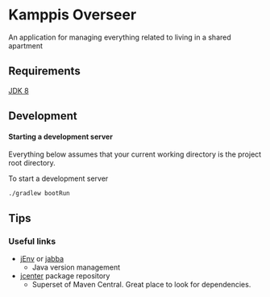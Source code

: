 # Kamppis Overseer
An application for managing everything related to living in a shared apartment

## Requirements

[JDK 8](http://www.oracle.com/technetwork/java/javase/downloads/index.html)

## Development

#### Starting a development server
Everything below assumes that your current working directory is the project root directory.

To start a development server
```
./gradlew bootRun
```

## Tips

### Useful links

* [jEnv](http://www.jenv.be/) or [jabba](https://github.com/shyiko/jabba)
  * Java version management
* [jcenter](https://bintray.com/bintray/jcenter) package repository
  * Superset of Maven Central. Great place to look for dependencies.